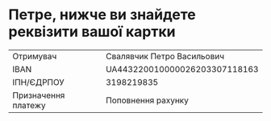 # Петре, нижче ви знайдете реквізити вашої картки

|                     |                               |
| ------------------- | ----------------------------- |
| Отримувач           | Свалявчик Петро Васильович    |
| IBAN                | UA443220010000026203307118163 |
| IПН/ЄДРПОУ          | 3198219835                    |
| Призначення платежу | Поповнення рахунку            |

